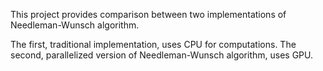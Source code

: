 This project provides comparison between two implementations of Needleman-Wunsch algorithm.

The first, traditional implementation, uses CPU for computations.
The second, parallelized version of Needleman-Wunsch algorithm, uses GPU.

